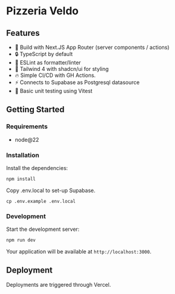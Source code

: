 # Pizzeria Veldo

## Features

- 🚀 Build with Next.JS App Router (server components / actions)
- 🔒 TypeScript by default
- 💎 ESLint as formatter/linter
- 🎉 Tailwind 4 with shadcn/ui for styling
- 🔥 Simple CI/CD with GH Actions.
- ⚡️ Connects to Supabase as Postgresql datasource
- 🧪 Basic unit testing using Vitest

## Getting Started

### Requirements

- node@22

### Installation

Install the dependencies:

```bash
npm install
```

Copy .env.local to set-up Supabase.

`cp .env.example .env.local`

### Development

Start the development server:

```bash
npm run dev
```

Your application will be available at `http://localhost:3000`.

## Deployment

Deployments are triggered through Vercel.
